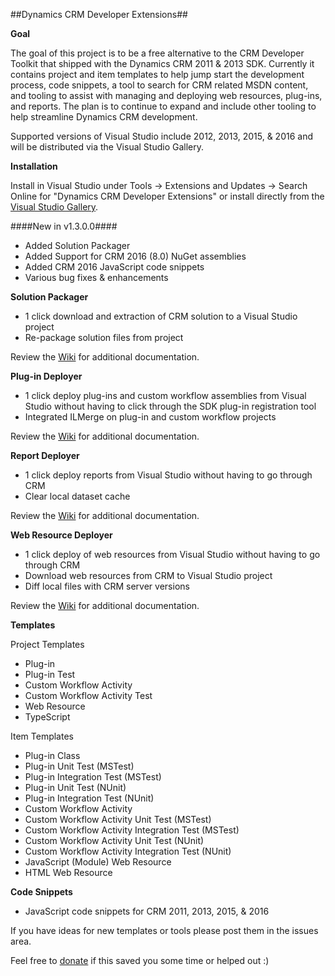 ##Dynamics CRM Developer Extensions##

**Goal**

The goal of this project is to be a free alternative to the CRM Developer Toolkit that shipped with the Dynamics CRM 2011 & 2013 SDK. Currently it contains project and item templates to help jump start the development process, code snippets, a tool to search for CRM related MSDN content, and tooling to assist with managing and deploying web resources, plug-ins, and reports. The plan is to continue to expand and include other tooling to help streamline Dynamics CRM development. 

Supported versions of Visual Studio include 2012, 2013, 2015, & 2016 and will be distributed via the Visual Studio Gallery.

**Installation**

Install in Visual Studio under Tools -> Extensions and Updates -> Search Online for "Dynamics CRM Developer Extensions" or install directly from the [Visual Studio Gallery](https://visualstudiogallery.msdn.microsoft.com/0f9ab063-acec-4c55-bd6c-5eb7c6cffec4).

####New in v1.3.0.0####

* Added Solution Packager
* Added Support for CRM 2016 (8.0) NuGet assemblies
* Added CRM 2016 JavaScript code snippets
* Various bug fixes & enhancements

**Solution Packager**

* 1 click download and extraction of CRM solution to a Visual Studio project
* Re-package solution files from project

Review the [Wiki](https://github.com/jlattimer/CRMDeveloperExtensions/wiki/Solution-Packager) for additional documentation. 

**Plug-in Deployer**

* 1 click deploy plug-ins and custom workflow assemblies from Visual Studio without having to click through the SDK plug-in registration tool
* Integrated ILMerge on plug-in and custom workflow projects

Review the [Wiki](https://github.com/jlattimer/CRMDeveloperExtensions/wiki/Plugin-Deployer) for additional documentation. 

**Report Deployer**

* 1 click deploy reports from Visual Studio without having to go through CRM
* Clear local dataset cache 

Review the [Wiki](https://github.com/jlattimer/CRMDeveloperExtensions/wiki/Report-Deployer) for additional documentation.

**Web Resource Deployer**

* 1 click deploy of web resources from Visual Studio without having to go through CRM
* Download web resources from CRM to Visual Studio project
* Diff local files with CRM server versions

Review the [Wiki](https://github.com/jlattimer/CRMDeveloperExtensions/wiki/Web-Resource-Deployer) for additional documentation. 

**Templates**

Project Templates

* Plug-in   
* Plug-in Test   
* Custom Workflow Activity   
* Custom Workflow Activity Test   
* Web Resource   
* TypeScript

Item Templates

* Plug-in Class   
* Plug-in Unit Test (MSTest)   
* Plug-in Integration Test (MSTest)   
* Plug-in Unit Test (NUnit)   
* Plug-in Integration Test (NUnit)   
* Custom Workflow Activity   
* Custom Workflow Activity Unit Test (MSTest)   
* Custom Workflow Activity Integration Test (MSTest)   
* Custom Workflow Activity Unit Test (NUnit)   
* Custom Workflow Activity Integration Test (NUnit)   
* JavaScript (Module) Web Resource   
* HTML Web Resource  

**Code Snippets**

* JavaScript code snippets for CRM 2011, 2013, 2015, & 2016


If you have ideas for new templates or tools please post them in the issues area.

Feel free to [donate](https://www.paypal.me/JLattimer) if this saved you some time or helped out :)
